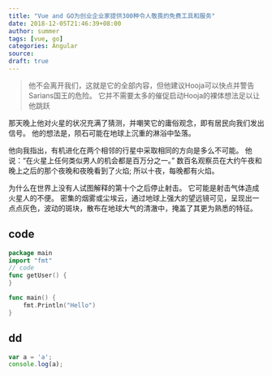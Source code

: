 ```yaml
---
title: "Vue and GO为创业企业家提供300种令人敬畏的免费工具和服务"
date: 2018-12-05T21:46:39+08:00
author: summer
tags: [vue, go]
categories: Angular
source: 
draft: true
---
```


> 他不会离开我们，这就是它的全部内容，但他建议Hooja可以快点并警告Sarians国王的危险。 它并不需要太多的催促启动Hooja的裸体想法足以让他跳跃

那天晚上他对火星的状况充满了猜测，并嘲笑它的庸俗观念，即有居民向我们发出信号。 他的想法是，陨石可能在地球上沉重的淋浴中坠落。

他向我指出，有机进化在两个相邻的行星中采取相同的方向是多么不可能。 他说：“在火星上任何类似男人的机会都是百万分之一。” 数百名观察员在大约午夜和晚上之后的那个夜晚和夜晚看到了火焰; 所以十夜，每晚都有火焰。

为什么在世界上没有人试图解释的第十个之后停止射击。 它可能是射击气体造成火星人的不便。 密集的烟雾或尘埃云，通过地球上强大的望远镜可见，呈现出一点点灰色，波动的斑块，散布在地球大气的清澈中，掩盖了其更为熟悉的特征。

## code

```go
package main
import "fmt"
// code
func getUser() {
}

func main() {
    fmt.Println("Hello")
}
```

## dd

```javascript
var a = 'a';
console.log(a);
```
